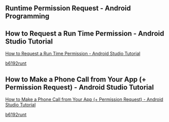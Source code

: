 ## Runtime Permission Request - Android Programming
## How to Request a Run Time Permission - Android Studio Tutorial
[How to Request a Run Time Permission - Android Studio Tutorial](https://www.youtube.com/watch?v=SMrB97JuIoM&list=PLrnPJCHvNZuDKMpu23RJ2NjQif6FuYzRV)  
  
[b6192runt](b6194code.md)  
## How to Make a Phone Call from Your App (+ Permission Request) - Android Studio Tutorial
[How to Make a Phone Call from Your App (+ Permission Request) - Android Studio Tutorial](https://www.youtube.com/watch?v=UDwj5j4tBYg&list=PLrnPJCHvNZuDKMpu23RJ2NjQif6FuYzRV&index=4)  
  
[b6192runt](b6194code.md)  